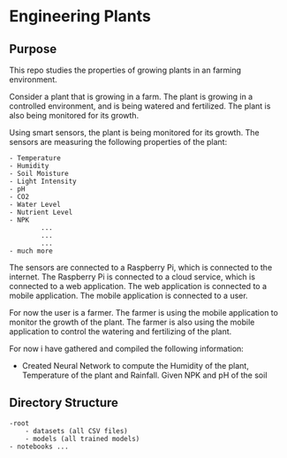 # Engineering Plants 

## Purpose 
This repo studies the properties of growing plants in an farming environment.

Consider a plant that is growing in a farm. The plant is growing in a controlled environment, and is being watered and fertilized. The plant is also being monitored for its growth.

Using smart sensors, the plant is being monitored for its growth. The sensors are measuring the following properties of the plant:

```
- Temperature
- Humidity
- Soil Moisture
- Light Intensity
- pH
- CO2
- Water Level
- Nutrient Level
- NPK
        ...
        ...
        ...
- much more
```

The sensors are connected to a Raspberry Pi, which is connected to the internet. The Raspberry Pi is connected to a cloud service, which is connected to a web application. The web application is connected to a mobile application. The mobile application is connected to a user.

For now the user is a farmer. The farmer is using the mobile application to monitor the growth of the plant. The farmer is also using the mobile application to control the watering and fertilizing of the plant.

For now i have gathered and compiled the following information:

- Created Neural Network to compute the Humidity of the plant, Temperature of the plant and Rainfall. Given NPK and pH of the soil


## Directory Structure

```
-root 
    - datasets (all CSV files)    
    - models (all trained models)
- notebooks ...
```